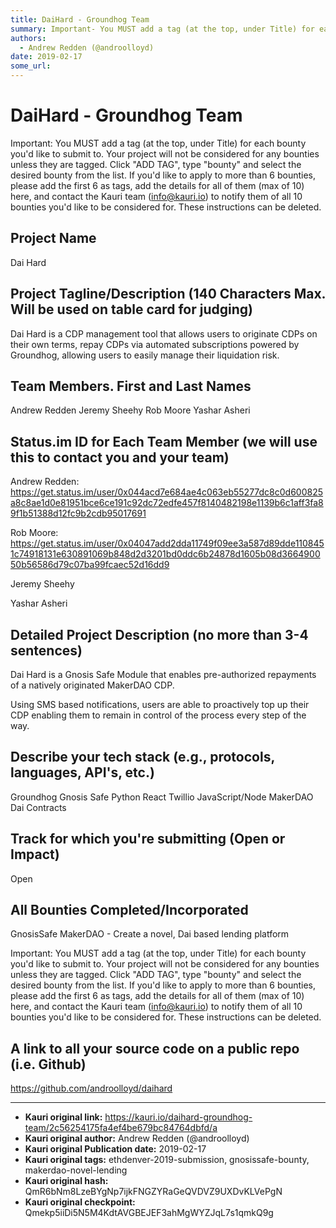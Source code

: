 ```yaml
---
title: DaiHard - Groundhog Team
summary: Important- You MUST add a tag (at the top, under Title) for each bounty youd like to submit to. Your project will not be considered for any bounties unless they are tagged. Click ADD TAG, type bounty and select the desired bounty from the list. If youd like to apply to more than 6 bounties, please add the first 6 as tags, add the details for all of them (max of 10) here, and contact the Kauri team (info@kauri.io) to notify them of all 10 bounties youd like to be considered for. These instruction
authors:
  - Andrew Redden (@androolloyd)
date: 2019-02-17
some_url: 
---
```


# DaiHard - Groundhog Team



Important: You MUST add a tag (at the top, under Title) for each bounty you'd like to submit to. Your project will not be considered for any bounties unless they are tagged. Click "ADD TAG", type  "bounty" and select the desired bounty from the list. If you'd like to apply to more than 6 bounties, please add the first 6 as tags, add the details for all of them (max of 10) here, and contact the Kauri team (info@kauri.io) to notify them of all 10 bounties you'd like to be considered for. These instructions can be deleted.

## Project Name
Dai Hard

## Project Tagline/Description (140 Characters Max. Will be used on table card for judging)
Dai Hard is a CDP management tool that allows users to originate CDPs on their own terms, repay CDPs via automated subscriptions powered by Groundhog, allowing users to easily manage their liquidation risk.

## Team Members. First and Last Names
Andrew Redden
Jeremy Sheehy
Rob Moore
Yashar Asheri

## Status.im ID for Each Team Member (we will use this to contact you and your team)
Andrew Redden:
https://get.status.im/user/0x044acd7e684ae4c063eb55277dc8c0d600825a8c8ae1d0e81951bce6ce191c92dc72edfe457f8140482198e1139b6c1aff3fa89f1b51388d12fc9b2cdb95017691

Rob Moore: https://get.status.im/user/0x04047add2dda11749f09ee3a587d89dde1108451c74918131e630891069b848d2d3201bd0ddc6b24878d1605b08d366490050b56586d79c07ba99fcaec52d16dd9

Jeremy Sheehy

Yashar Asheri
## Detailed Project Description (no more than 3-4 sentences)
Dai Hard is a Gnosis Safe Module that enables pre-authorized repayments of a natively originated MakerDAO CDP.

Using SMS based notifications, users are able to proactively top up their CDP enabling them to remain in control of the process every step of the way.

## Describe your tech stack (e.g., protocols, languages, API's, etc.)
Groundhog
Gnosis Safe
Python
React
Twillio
JavaScript/Node
MakerDAO Dai Contracts

## Track for which you're submitting (Open or Impact)
Open

## All Bounties Completed/Incorporated
GnosisSafe
MakerDAO - Create a novel, Dai based lending platform

Important: You MUST add a tag (at the top, under Title) for each bounty you'd like to submit to. Your project will not be considered for any bounties unless they are tagged. Click "ADD TAG", type  "bounty" and select the desired bounty from the list. If you'd like to apply to more than 6 bounties, please add the first 6 as tags, add the details for all of them (max of 10) here, and contact the Kauri team (info@kauri.io) to notify them of all 10 bounties you'd like to be considered for. These instructions can be deleted.

## A link to all your source code on a public repo (i.e. Github)

https://github.com/androolloyd/daihard


---

- **Kauri original link:** https://kauri.io/daihard-groundhog-team/2c56254175fa4ef4be679bc84764dbfd/a
- **Kauri original author:** Andrew Redden (@androolloyd)
- **Kauri original Publication date:** 2019-02-17
- **Kauri original tags:** ethdenver-2019-submission, gnosissafe-bounty, makerdao-novel-lending
- **Kauri original hash:** QmR6bNm8LzeBYgNp7ijkFNGZYRaGeQVDVZ9UXDvKLVePgN
- **Kauri original checkpoint:** Qmekp5iiDi5N5M4KdtAVGBEJEF3ahMgWYZJqL7s1qmkQ9g



